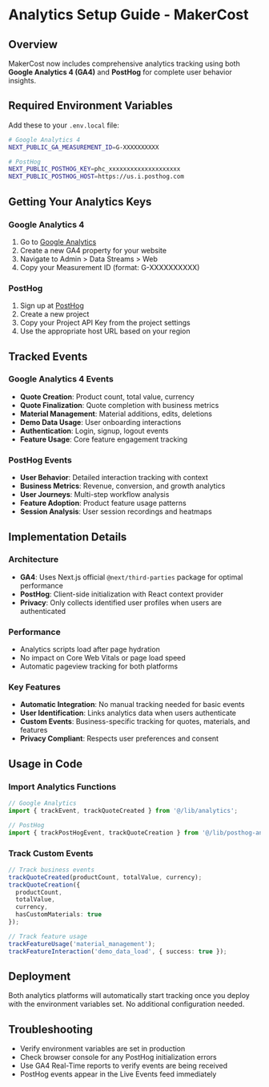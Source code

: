 # Analytics Setup Guide - MakerCost

## Overview
MakerCost now includes comprehensive analytics tracking using both **Google Analytics 4 (GA4)** and **PostHog** for complete user behavior insights.

## Required Environment Variables

Add these to your `.env.local` file:

```bash
# Google Analytics 4
NEXT_PUBLIC_GA_MEASUREMENT_ID=G-XXXXXXXXXX

# PostHog
NEXT_PUBLIC_POSTHOG_KEY=phc_xxxxxxxxxxxxxxxxxxxx
NEXT_PUBLIC_POSTHOG_HOST=https://us.i.posthog.com
```

## Getting Your Analytics Keys

### Google Analytics 4
1. Go to [Google Analytics](https://analytics.google.com/)
2. Create a new GA4 property for your website
3. Navigate to Admin > Data Streams > Web
4. Copy your Measurement ID (format: G-XXXXXXXXXX)

### PostHog
1. Sign up at [PostHog](https://posthog.com/)
2. Create a new project
3. Copy your Project API Key from the project settings
4. Use the appropriate host URL based on your region

## Tracked Events

### Google Analytics 4 Events
- **Quote Creation**: Product count, total value, currency
- **Quote Finalization**: Quote completion with business metrics
- **Material Management**: Material additions, edits, deletions
- **Demo Data Usage**: User onboarding interactions
- **Authentication**: Login, signup, logout events
- **Feature Usage**: Core feature engagement tracking

### PostHog Events
- **User Behavior**: Detailed interaction tracking with context
- **Business Metrics**: Revenue, conversion, and growth analytics  
- **User Journeys**: Multi-step workflow analysis
- **Feature Adoption**: Product feature usage patterns
- **Session Analysis**: User session recordings and heatmaps

## Implementation Details

### Architecture
- **GA4**: Uses Next.js official `@next/third-parties` package for optimal performance
- **PostHog**: Client-side initialization with React context provider
- **Privacy**: Only collects identified user profiles when users are authenticated

### Performance
- Analytics scripts load after page hydration
- No impact on Core Web Vitals or page load speed
- Automatic pageview tracking for both platforms

### Key Features
- **Automatic Integration**: No manual tracking needed for basic events
- **User Identification**: Links analytics data when users authenticate
- **Custom Events**: Business-specific tracking for quotes, materials, and features
- **Privacy Compliant**: Respects user preferences and consent

## Usage in Code

### Import Analytics Functions
```typescript
// Google Analytics
import { trackEvent, trackQuoteCreated } from '@/lib/analytics';

// PostHog
import { trackPostHogEvent, trackQuoteCreation } from '@/lib/posthog-analytics';
```

### Track Custom Events
```typescript
// Track business events
trackQuoteCreated(productCount, totalValue, currency);
trackQuoteCreation({
  productCount,
  totalValue,
  currency,
  hasCustomMaterials: true
});

// Track feature usage
trackFeatureUsage('material_management');
trackFeatureInteraction('demo_data_load', { success: true });
```

## Deployment
Both analytics platforms will automatically start tracking once you deploy with the environment variables set. No additional configuration needed.

## Troubleshooting
- Verify environment variables are set in production
- Check browser console for any PostHog initialization errors
- Use GA4 Real-Time reports to verify events are being received
- PostHog events appear in the Live Events feed immediately
